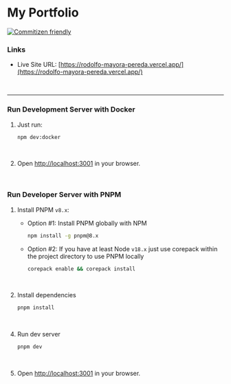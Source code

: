 # My Portfolio

[![Commitizen friendly](https://img.shields.io/badge/commitizen-friendly-brightgreen.svg)](http://commitizen.github.io/cz-cli/)


### Links

- Live Site URL: [https://rodolfo-mayora-pereda.vercel.app/](https://rodolfo-mayora-pereda.vercel.app/)


<br />

---

### Run Development Server with Docker


1. Just run:
    ```bash
    npm dev:docker
    ```
<br />

2. Open [http://localhost:3001](http://localhost:3001) in your browser.


<br />

### Run Developer Server with PNPM

1. Install PNPM `v8.x`:
    - Option #1: Install PNPM globally with NPM
      ```bash
      npm install -g pnpm@8.x
      ```

    - Option #2: If you have at least Node `v18.x` just use corepack within the project directory to use PNPM locally
      ```bash
      corepack enable && corepack install
      ``` 
<br />

2. Install dependencies
    ```bash
    pnpm install
    ```
<br />

4. Run dev server
    ```bash
    pnpm dev
    ```
<br />

5. Open [http://localhost:3001](http://localhost:3001) in your browser.